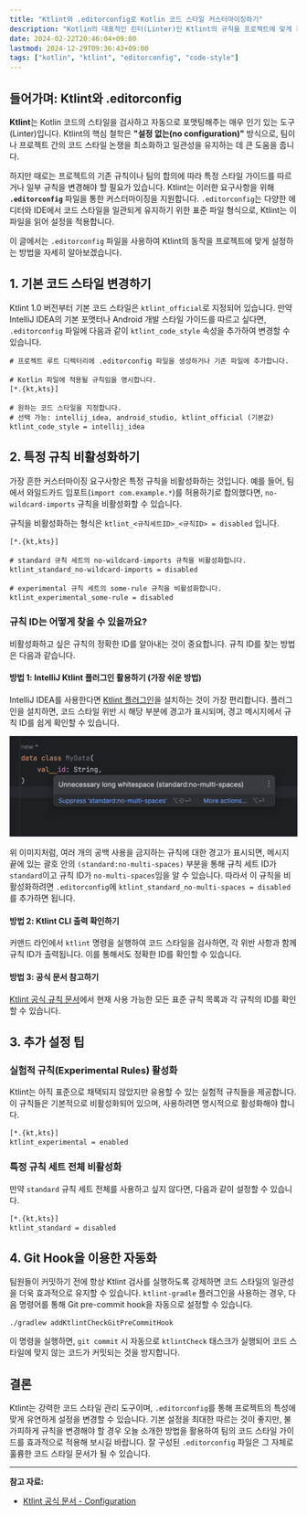 ```yaml
---
title: "Ktlint와 .editorconfig로 Kotlin 코드 스타일 커스터마이징하기"
description: "Kotlin의 대표적인 린터(Linter)인 Ktlint의 규칙을 프로젝트에 맞게 커스터마이징하는 방법을 알아봅니다. .editorconfig 파일을 사용하여 코드 스타일을 변경하고, 특정 규칙을 비활성화하며, IntelliJ 플러그인을 활용해 규칙 ID를 쉽게 찾는 실용적인 팁을 제공합니다."
date: 2024-02-22T20:46:04+09:00
lastmod: 2024-12-29T09:36:43+09:00
tags: ["kotlin", "ktlint", "editorconfig", "code-style"]
---
```


## 들어가며: Ktlint와 .editorconfig

**Ktlint**는 Kotlin 코드의 스타일을 검사하고 자동으로 포맷팅해주는 매우 인기 있는 도구(Linter)입니다. Ktlint의 핵심 철학은 **"설정 없는(no configuration)"** 방식으로, 팀이나 프로젝트 간의 코드 스타일 논쟁을 최소화하고 일관성을 유지하는 데 큰 도움을 줍니다.

하지만 때로는 프로젝트의 기존 규칙이나 팀의 합의에 따라 특정 스타일 가이드를 따르거나 일부 규칙을 변경해야 할 필요가 있습니다. Ktlint는 이러한 요구사항을 위해 **`.editorconfig`** 파일을 통한 커스터마이징을 지원합니다. `.editorconfig`는 다양한 에디터와 IDE에서 코드 스타일을 일관되게 유지하기 위한 표준 파일 형식으로, Ktlint는 이 파일을 읽어 설정을 적용합니다.

이 글에서는 `.editorconfig` 파일을 사용하여 Ktlint의 동작을 프로젝트에 맞게 설정하는 방법을 자세히 알아보겠습니다.

## 1. 기본 코드 스타일 변경하기

Ktlint 1.0 버전부터 기본 코드 스타일은 `ktlint_official`로 지정되어 있습니다. 만약 IntelliJ IDEA의 기본 포맷터나 Android 개발 스타일 가이드를 따르고 싶다면, `.editorconfig` 파일에 다음과 같이 `ktlint_code_style` 속성을 추가하여 변경할 수 있습니다.

```editorconfig
# 프로젝트 루트 디렉터리에 .editorconfig 파일을 생성하거나 기존 파일에 추가합니다.

# Kotlin 파일에 적용될 규칙임을 명시합니다.
[*.{kt,kts}]

# 원하는 코드 스타일을 지정합니다.
# 선택 가능: intellij_idea, android_studio, ktlint_official (기본값)
ktlint_code_style = intellij_idea
```

## 2. 특정 규칙 비활성화하기

가장 흔한 커스터마이징 요구사항은 특정 규칙을 비활성화하는 것입니다. 예를 들어, 팀에서 와일드카드 임포트(`import com.example.*`)를 허용하기로 합의했다면, `no-wildcard-imports` 규칙을 비활성화할 수 있습니다.

규칙을 비활성화하는 형식은 `ktlint_<규칙세트ID>_<규칙ID> = disabled` 입니다.

```editorconfig
[*.{kt,kts}]

# standard 규칙 세트의 no-wildcard-imports 규칙을 비활성화합니다.
ktlint_standard_no-wildcard-imports = disabled

# experimental 규칙 세트의 some-rule 규칙을 비활성화합니다.
ktlint_experimental_some-rule = disabled
```

### 규칙 ID는 어떻게 찾을 수 있을까요?

비활성화하고 싶은 규칙의 정확한 ID를 알아내는 것이 중요합니다. 규칙 ID를 찾는 방법은 다음과 같습니다.

#### 방법 1: IntelliJ Ktlint 플러그인 활용하기 (가장 쉬운 방법)

IntelliJ IDEA를 사용한다면 [Ktlint 플러그인](https://plugins.jetbrains.com/plugin/15057-ktlint)을 설치하는 것이 가장 편리합니다. 플러그인을 설치하면, 코드 스타일 위반 시 해당 부분에 경고가 표시되며, 경고 메시지에서 규칙 ID를 쉽게 확인할 수 있습니다.

![](/images/ktlint-editorconfig.png)

위 이미지처럼, 여러 개의 공백 사용을 금지하는 규칙에 대한 경고가 표시되면, 메시지 끝에 있는 괄호 안의 `(standard:no-multi-spaces)` 부분을 통해 규칙 세트 ID가 `standard`이고 규칙 ID가 `no-multi-spaces`임을 알 수 있습니다. 따라서 이 규칙을 비활성화하려면 `.editorconfig`에 `ktlint_standard_no-multi-spaces = disabled`를 추가하면 됩니다.

#### 방법 2: Ktlint CLI 출력 확인하기

커맨드 라인에서 `ktlint` 명령을 실행하여 코드 스타일을 검사하면, 각 위반 사항과 함께 규칙 ID가 출력됩니다. 이를 통해서도 정확한 ID를 확인할 수 있습니다.

#### 방법 3: 공식 문서 참고하기

[Ktlint 공식 규칙 문서](https://pinterest.github.io/ktlint/latest/rules/standard/)에서 현재 사용 가능한 모든 표준 규칙 목록과 각 규칙의 ID를 확인할 수 있습니다.

## 3. 추가 설정 팁

### 실험적 규칙(Experimental Rules) 활성화

Ktlint는 아직 표준으로 채택되지 않았지만 유용할 수 있는 실험적 규칙들을 제공합니다. 이 규칙들은 기본적으로 비활성화되어 있으며, 사용하려면 명시적으로 활성화해야 합니다.

```editorconfig
[*.{kt,kts}]
ktlint_experimental = enabled
```

### 특정 규칙 세트 전체 비활성화

만약 `standard` 규칙 세트 전체를 사용하고 싶지 않다면, 다음과 같이 설정할 수 있습니다.

```editorconfig
[*.{kt,kts}]
ktlint_standard = disabled
```

## 4. Git Hook을 이용한 자동화

팀원들이 커밋하기 전에 항상 Ktlint 검사를 실행하도록 강제하면 코드 스타일의 일관성을 더욱 효과적으로 유지할 수 있습니다. `ktlint-gradle` 플러그인을 사용하는 경우, 다음 명령어를 통해 Git pre-commit hook을 자동으로 설정할 수 있습니다.

```shell
./gradlew addKtlintCheckGitPreCommitHook
```

이 명령을 실행하면, `git commit` 시 자동으로 `ktlintCheck` 태스크가 실행되어 코드 스타일에 맞지 않는 코드가 커밋되는 것을 방지합니다.

## 결론

Ktlint는 강력한 코드 스타일 관리 도구이며, `.editorconfig`를 통해 프로젝트의 특성에 맞게 유연하게 설정을 변경할 수 있습니다. 기본 설정을 최대한 따르는 것이 좋지만, 불가피하게 규칙을 변경해야 할 경우 오늘 소개한 방법을 활용하여 팀의 코드 스타일 가이드를 효과적으로 적용해 보시길 바랍니다. 잘 구성된 `.editorconfig` 파일은 그 자체로 훌륭한 코드 스타일 문서가 될 수 있습니다.

---

**참고 자료:**
- [Ktlint 공식 문서 - Configuration](https://pinterest.github.io/ktlint/latest/rules/configuration-ktlint/)
